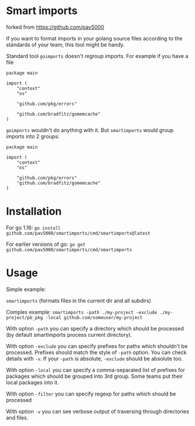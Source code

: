 # Smart imports

forked from https://github.com/pav5000

If you want to format imports in your golang source files according to the standards of your team, this tool might be handy.

Standard tool `goimports` doesn't regroup imports. For example if you have a file
```
package main

import (
    "context"
    "os"

    "github.com/pkg/errors"

    "github.com/bradfitz/gomemcache"
)
```
`goimports` wouldn't do anything with it. But `smartimports` would group imports into 2 groups:

```
package main

import (
    "context"
    "os"

    "github.com/pkg/errors"
    "github.com/bradfitz/gomemcache"
)
```

# Installation

For go 1.16: `go install github.com/pav5000/smartimports/cmd/smartimports@latest`

For earlier versions of go: `go get github.com/pav5000/smartimports/cmd/smartimports`

# Usage

Simple example:

`smartimports` (formats files in the current dir and all subdirs)

Complex example:
`smartimports -path ./my-project -exclude ./my-project/pb_pkg -local github.com/someuser/my-project`

With option `-path` you can specify a directory which should be processed (by default smartimports process current directory).

With option `-exclude` you can specify prefixes for paths which shouldn't be processed. Prefixes should match the style of `-path` option. You can check details with `-v`.
If your `-path` is absolute, `-exclude` should be absolute too.

With option `-local` you can specify a comma-separated list of prefixes for packages which should be grouped into 3rd group. Some teams put their local packages into it.

With option `-filter` you can specify regexp for paths which should be processed

With option `-v` you can see verbose output of traversing through directories and files.
